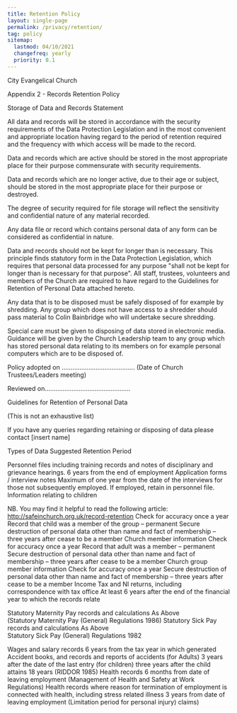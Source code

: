 ```yaml
---
title: Retention Policy
layout: single-page
permalink: /privacy/retention/
tag: policy
sitemap: 
  lastmod: 04/10/2021
  changefreq: yearly
  priority: 0.1
---
```


City Evangelical Church 

Appendix 2 - Records Retention Policy

Storage of Data and Records Statement

All data and records will be stored in accordance with the security requirements of the Data Protection Legislation and in the most convenient and appropriate location having regard to the period of retention required and the frequency with which access will be made to the record.

Data and records which are active should be stored in the most appropriate place for their purpose commensurate with security requirements.

Data and records which are no longer active, due to their age or subject, should be stored in the most appropriate place for their purpose or destroyed.

The degree of security required for file storage will reflect the sensitivity and confidential nature of any material recorded.

Any data file or record which contains personal data of any form can be considered as confidential in nature.

Data and records should not be kept for longer than is necessary. This principle finds statutory form in the Data Protection Legislation, which requires that personal data processed for any purpose "shall not be kept for longer than is necessary for that purpose".  All staff, trustees, volunteers and members of the Church are required to have regard to the Guidelines for Retention of Personal Data attached hereto.

Any data that is to be disposed must be safely disposed of for example by shredding.  Any group which does not have access to a shredder should pass material to Colin Bainbridge who will undertake secure shredding.

Special care must be given to disposing of data stored in electronic media.  Guidance will be given by the Church Leadership team to any group which has stored personal data relating to its members on for example personal computers which are to be disposed of.
    






Policy adopted on …………………………………..
(Date of Church Trustees/Leaders meeting)

Reviewed on…………………………………………






Guidelines for Retention of Personal Data

(This is not an exhaustive list)

If you have any queries regarding retaining or disposing of data please contact [insert name]


Types of Data                 Suggested Retention Period         
     
Personnel files
 including training records 
and notes of disciplinary 
and grievance hearings.
6 years from the end of employment
Application forms / interview notes
Maximum of one year from the date of the interviews for those not subsequently employed.  If employed, retain in personnel file.
Information relating to children

NB. You may find it helpful to read the following article:
http://safeinchurch.org.uk/record-retention
Check for accuracy once a year
Record that child was a member of the group – permanent
Secure destruction of personal data other than name and fact of membership – three years after cease to be a member
Church member information
Check for accuracy once a year
Record that adult was a member – permanent
Secure destruction of personal data other than name and fact of membership – three years after cease to be a member
Church group member information
Check for accuracy once a year
Secure destruction of personal data other than name and fact of membership – three years after cease to be a member
Income Tax and NI returns, including correspondence with tax office
At least 6 years after the end of the financial year to which the records relate     


Statutory Maternity Pay records and calculations
As Above     
(Statutory Maternity Pay (General) Regulations 1986)
Statutory Sick Pay records and calculations
As Above     
Statutory Sick Pay (General) Regulations 1982


Wages and salary records
6 years from the tax year in which generated
Accident books, and records and reports of accidents
(for Adults) 3 years after the date of the last entry 
(for children) three years after the child attains 18 years     (RIDDOR 1985)
Health records
6 months from date of leaving employment
(Management of Health and Safety at Work Regulations)
Health records where reason for termination of employment is connected with health, including stress related illness
3 years from date of leaving employment
(Limitation period for personal injury) claims)
    













